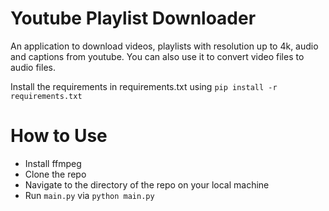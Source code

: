 # Youtube Playlist Downloader
 
An application to download videos, playlists with resolution up to 4k, audio and captions from youtube. 
You can also use it to convert video files to audio files.

Install the requirements in requirements.txt using `pip install -r requirements.txt`

# How to Use
- Install ffmpeg
- Clone the repo
- Navigate to the directory of the repo on your local machine
- Run `main.py` via `python main.py`
